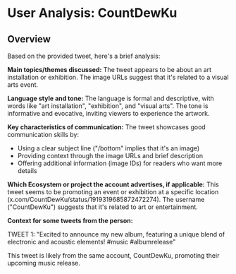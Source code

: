 # User Analysis: CountDewKu

## Overview

Based on the provided tweet, here's a brief analysis:

**Main topics/themes discussed:**
The tweet appears to be about an art installation or exhibition. The image URLs suggest that it's related to a visual arts event.

**Language style and tone:**
The language is formal and descriptive, with words like "art installation", "exhibition", and "visual arts". The tone is informative and evocative, inviting viewers to experience the artwork.

**Key characteristics of communication:**
The tweet showcases good communication skills by:

* Using a clear subject line ("/bottom" implies that it's an image)
* Providing context through the image URLs and brief description
* Offering additional information (image IDs) for readers who want more details

**Which Ecosystem or project the account advertises, if applicable:**
This tweet seems to be promoting an event or exhibition at a specific location (x.com/CountDewKu/status/1919319685872472274). The username ("CountDewKu") suggests that it's related to art or entertainment.

**Context for some tweets from the person:**

TWEET 1:
"Excited to announce my new album, featuring a unique blend of electronic and acoustic elements! #music #albumrelease"

This tweet is likely from the same account, CountDewKu, promoting their upcoming music release.